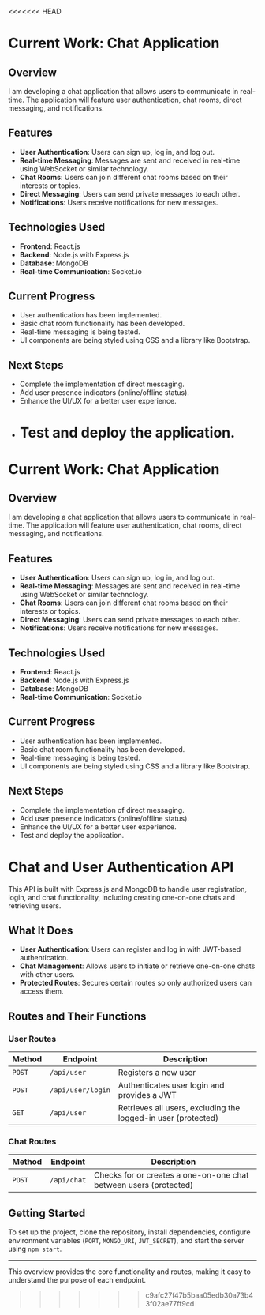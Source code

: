<<<<<<< HEAD

# Current Work: Chat Application

## Overview

I am developing a chat application that allows users to communicate in real-time. The application will feature user authentication, chat rooms, direct messaging, and notifications.

## Features

- **User Authentication**: Users can sign up, log in, and log out.
- **Real-time Messaging**: Messages are sent and received in real-time using WebSocket or similar technology.
- **Chat Rooms**: Users can join different chat rooms based on their interests or topics.
- **Direct Messaging**: Users can send private messages to each other.
- **Notifications**: Users receive notifications for new messages.

## Technologies Used

- **Frontend**: React.js
- **Backend**: Node.js with Express.js
- **Database**: MongoDB
- **Real-time Communication**: Socket.io

## Current Progress

- User authentication has been implemented.
- Basic chat room functionality has been developed.
- Real-time messaging is being tested.
- UI components are being styled using CSS and a library like Bootstrap.

## Next Steps

- Complete the implementation of direct messaging.
- Add user presence indicators (online/offline status).
- Enhance the UI/UX for a better user experience.
- # Test and deploy the application.

# Current Work: Chat Application

## Overview

I am developing a chat application that allows users to communicate in real-time. The application will feature user authentication, chat rooms, direct messaging, and notifications.

## Features

- **User Authentication**: Users can sign up, log in, and log out.
- **Real-time Messaging**: Messages are sent and received in real-time using WebSocket or similar technology.
- **Chat Rooms**: Users can join different chat rooms based on their interests or topics.
- **Direct Messaging**: Users can send private messages to each other.
- **Notifications**: Users receive notifications for new messages.

## Technologies Used

- **Frontend**: React.js
- **Backend**: Node.js with Express.js
- **Database**: MongoDB
- **Real-time Communication**: Socket.io

## Current Progress

- User authentication has been implemented.
- Basic chat room functionality has been developed.
- Real-time messaging is being tested.
- UI components are being styled using CSS and a library like Bootstrap.

## Next Steps

- Complete the implementation of direct messaging.
- Add user presence indicators (online/offline status).
- Enhance the UI/UX for a better user experience.
- Test and deploy the application.

# Chat and User Authentication API

This API is built with Express.js and MongoDB to handle user registration, login, and chat functionality, including creating one-on-one chats and retrieving users.

## What It Does

- **User Authentication**: Users can register and log in with JWT-based authentication.
- **Chat Management**: Allows users to initiate or retrieve one-on-one chats with other users.
- **Protected Routes**: Secures certain routes so only authorized users can access them.

## Routes and Their Functions

### User Routes

| Method | Endpoint          | Description                                                   |
| ------ | ----------------- | ------------------------------------------------------------- |
| `POST` | `/api/user`       | Registers a new user                                          |
| `POST` | `/api/user/login` | Authenticates user login and provides a JWT                   |
| `GET`  | `/api/user`       | Retrieves all users, excluding the logged-in user (protected) |

### Chat Routes

| Method | Endpoint    | Description                                                       |
| ------ | ----------- | ----------------------------------------------------------------- |
| `POST` | `/api/chat` | Checks for or creates a one-on-one chat between users (protected) |

## Getting Started

To set up the project, clone the repository, install dependencies, configure environment variables (`PORT`, `MONGO_URI`, `JWT_SECRET`), and start the server using `npm start`.

---

This overview provides the core functionality and routes, making it easy to understand the purpose of each endpoint.

> > > > > > > c9afc27f47b5baa05edb30a73b43f02ae77ff9cd
